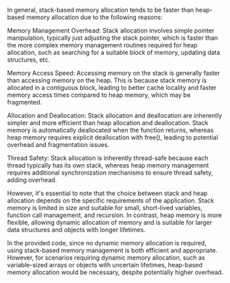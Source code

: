 
In general, stack-based memory allocation tends to be faster than heap-based memory allocation due to the following reasons:

Memory Management Overhead: Stack allocation involves simple pointer manipulation, typically just adjusting the stack pointer, which is faster than the more complex memory management routines required for heap allocation, such as searching for a suitable block of memory, updating data structures, etc.

Memory Access Speed: Accessing memory on the stack is generally faster than accessing memory on the heap. This is because stack memory is allocated in a contiguous block, leading to better cache locality and faster memory access times compared to heap memory, which may be fragmented.

Allocation and Deallocation: Stack allocation and deallocation are inherently simpler and more efficient than heap allocation and deallocation. Stack memory is automatically deallocated when the function returns, whereas heap memory requires explicit deallocation with free(), leading to potential overhead and fragmentation issues.

Thread Safety: Stack allocation is inherently thread-safe because each thread typically has its own stack, whereas heap memory management requires additional synchronization mechanisms to ensure thread safety, adding overhead.

However, it's essential to note that the choice between stack and heap allocation depends on the specific requirements of the application. Stack memory is limited in size and suitable for small, short-lived variables, function call management, and recursion. In contrast, heap memory is more flexible, allowing dynamic allocation of memory and is suitable for larger data structures and objects with longer lifetimes.

In the provided code, since no dynamic memory allocation is required, using stack-based memory management is both efficient and appropriate. However, for scenarios requiring dynamic memory allocation, such as variable-sized arrays or objects with uncertain lifetimes, heap-based memory allocation would be necessary, despite potentially higher overhead.